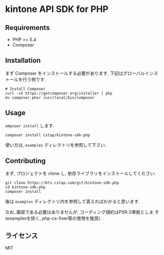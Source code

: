 kintone API SDK for PHP
=======================

Requirements
------------

* PHP >= 5.4
* Composer

Installation
------------

まず Composer をインストールする必要があります. 下記はグローバルインス
トールを行う例です.

```{.bash}
# Install Composer
curl -sS https://getcomposer.org/installer | php
mv composer.phar /usr/local/bin/composer
```

Usage
-----

`omposer install` します.

```{.bash}
composer install cstap/kintone-sdk-php
```

使い方は, `examples` ディレクトリを参照して下さい.

Contributing
------------

まず, プロジェクトを clone し, 依存ライブラリをインストールしてください.

```{.bash}
git clone https://bts.cstap.com/git/kintone-sdk-php
cd kintone-sdk-php
composer install
```

後は `examples` ディレクトリ内を参照して貰えればわかると思います.

なお, 厳密である必要はありませんが, コーディング規約はPSR-2準拠としま
す(examplesを除く, php-cs-fixer等の使用を推奨).

ライセンス
------------

MIT